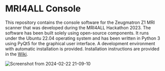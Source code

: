# MRI4ALL Console

This repository contains the console software for the Zeugmatron Z1 MRI scanner that was developed during the MRI4ALL Hackathon 2023. The software has been built solely using open-source components. It runs under the Ubuntu 22.04 operating system and has been written in Python 3 using PyQt5 for the graphical user interface. A development environment with  automatic installation is provided. Installation instructions are provided in the [Wiki](https://github.com/mri4all/console/wiki).

![Screenshot from 2024-02-22 21-09-10](https://github.com/mri4all/console/assets/35747793/2da37f29-bd7a-491e-81ea-2f57ce5ae4b2)
